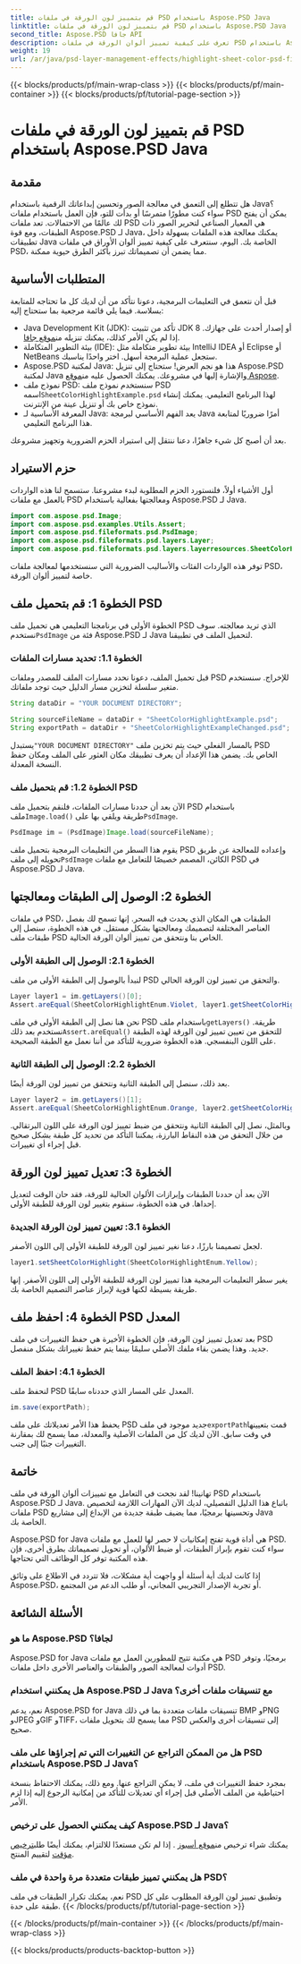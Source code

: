 ```yaml
---
title: قم بتمييز لون الورقة في ملفات PSD باستخدام Aspose.PSD Java
linktitle: قم بتمييز لون الورقة في ملفات PSD باستخدام Aspose.PSD Java
second_title: Aspose.PSD جافا API
description: تعرف على كيفية تمييز ألوان الورقة في ملفات PSD باستخدام Aspose.PSD لـ Java. اتبع دليلنا خطوة بخطوة لتحسين مهاراتك في معالجة الصور في Java.
weight: 19
url: /ar/java/psd-layer-management-effects/highlight-sheet-color-psd-files/
---
```


{{< blocks/products/pf/main-wrap-class >}}
{{< blocks/products/pf/main-container >}}
{{< blocks/products/pf/tutorial-page-section >}}

# قم بتمييز لون الورقة في ملفات PSD باستخدام Aspose.PSD Java

## مقدمة

هل تتطلع إلى التعمق في معالجة الصور وتحسين إبداعاتك الرقمية باستخدام Java؟ سواء كنت مطورًا متمرسًا أو بدأت للتو، فإن العمل باستخدام ملفات PSD يمكن أن يفتح لك عالمًا من الاحتمالات. تعد ملفات PSD هي المعيار الصناعي لتحرير الصور ذات الطبقات، ومع قوة Aspose.PSD لـ Java، يمكنك معالجة هذه الملفات بسهولة داخل تطبيقات Java الخاصة بك. اليوم، سنتعرف على كيفية تمييز ألوان الأوراق في ملفات PSD، مما يضمن أن تصميماتك تبرز بأكثر الطرق حيوية ممكنة.

## المتطلبات الأساسية

قبل أن نتعمق في التعليمات البرمجية، دعونا نتأكد من أن لديك كل ما تحتاجه للمتابعة بسلاسة. فيما يلي قائمة مرجعية بما ستحتاج إليه:

-  Java Development Kit (JDK): تأكد من تثبيت JDK 8 أو إصدار أحدث على جهازك. إذا لم يكن الأمر كذلك، يمكنك تنزيله من[موقع جافا](https://www.oracle.com/java/technologies/javase-downloads.html).
- بيئة التطوير المتكاملة (IDE): بيئة تطوير متكاملة مثل IntelliJ IDEA أو Eclipse أو NetBeans ستجعل عملية البرمجة أسهل. اختر واحدًا يناسبك.
- Aspose.PSD لمكتبة Java: هذا هو نجم العرض! ستحتاج إلى تنزيل Aspose.PSD لمكتبة Java والإشارة إليها في مشروعك. يمكنك الحصول عليه من[موقع Aspose](https://releases.aspose.com/psd/java/).
-  نموذج ملف PSD: سنستخدم نموذج ملف PSD اسمه`SheetColorHighlightExample.psd` لهذا البرنامج التعليمي. يمكنك إنشاء نموذج خاص بك أو تنزيل عينة من الإنترنت.
- المعرفة الأساسية لـ Java: يعد الفهم الأساسي لبرمجة Java أمرًا ضروريًا لمتابعة هذا البرنامج التعليمي.

بعد أن أصبح كل شيء جاهزًا، دعنا ننتقل إلى استيراد الحزم الضرورية وتجهيز مشروعك.

## حزم الاستيراد

أول الأشياء أولاً، فلنستورد الحزم المطلوبة لبدء مشروعنا. ستسمح لنا هذه الواردات بالعمل مع ملفات PSD ومعالجتها بفعالية باستخدام Aspose.PSD لـ Java.

```java
import com.aspose.psd.Image;
import com.aspose.psd.examples.Utils.Assert;
import com.aspose.psd.fileformats.psd.PsdImage;
import com.aspose.psd.fileformats.psd.layers.Layer;
import com.aspose.psd.fileformats.psd.layers.layerresources.SheetColorHighlightEnum;
```

توفر هذه الواردات الفئات والأساليب الضرورية التي سنستخدمها لمعالجة ملفات PSD، خاصة لتمييز ألوان الورقة.

## الخطوة 1: قم بتحميل ملف PSD

الخطوة الأولى في برنامجنا التعليمي هي تحميل ملف PSD الذي تريد معالجته. سوف نستخدم`PsdImage` فئة من Aspose.PSD لـ Java لتحميل الملف في تطبيقنا.

### الخطوة 1.1: تحديد مسارات الملفات

قبل تحميل الملف، دعونا نحدد مسارات الملف للمصدر وملفات PSD للإخراج. سنستخدم متغير سلسلة لتخزين مسار الدليل حيث توجد ملفاتك.

```java
String dataDir = "YOUR DOCUMENT DIRECTORY";

String sourceFileName = dataDir + "SheetColorHighlightExample.psd";
String exportPath = dataDir + "SheetColorHighlightExampleChanged.psd";
```

 يستبدل`"YOUR DOCUMENT DIRECTORY"` بالمسار الفعلي حيث يتم تخزين ملف PSD الخاص بك. يضمن هذا الإعداد أن يعرف تطبيقك مكان العثور على الملف ومكان حفظ النسخة المعدلة.

### الخطوة 1.2: قم بتحميل ملف PSD

 الآن بعد أن حددنا مسارات الملفات، فلنقم بتحميل ملف PSD باستخدام ملف`Image.load()` طريقة ويلقي بها على`PsdImage`.

```java
PsdImage im = (PsdImage)Image.load(sourceFileName);
```

 يقوم هذا السطر من التعليمات البرمجية بتحميل ملف PSD وإعداده للمعالجة عن طريق تحويله إلى ملف`PsdImage` الكائن، المصمم خصيصًا للتعامل مع ملفات PSD في Aspose.PSD لـ Java.

## الخطوة 2: الوصول إلى الطبقات ومعالجتها

في ملفات PSD، الطبقات هي المكان الذي يحدث فيه السحر. إنها تسمح لك بفصل العناصر المختلفة لتصميمك ومعالجتها بشكل مستقل. في هذه الخطوة، سنصل إلى طبقات ملف PSD الخاص بنا ونتحقق من تمييز ألوان الورقة الحالية.

### الخطوة 2.1: الوصول إلى الطبقة الأولى

لنبدأ بالوصول إلى الطبقة الأولى من ملف PSD والتحقق من تمييز لون الورقة الحالي.

```java
Layer layer1 = im.getLayers()[0];
Assert.areEqual(SheetColorHighlightEnum.Violet, layer1.getSheetColorHighlight());
```

 نحن هنا نصل إلى الطبقة الأولى في ملف PSD باستخدام ملف`getLayers()` طريقة. نستخدم بعد ذلك`Assert.areEqual()` للتحقق من تعيين تمييز لون الورقة لهذه الطبقة على اللون البنفسجي. هذه الخطوة ضرورية للتأكد من أننا نعمل مع الطبقة الصحيحة.

### الخطوة 2.2: الوصول إلى الطبقة الثانية

بعد ذلك، سنصل إلى الطبقة الثانية ونتحقق من تمييز لون الورقة أيضًا.

```java
Layer layer2 = im.getLayers()[1];
Assert.areEqual(SheetColorHighlightEnum.Orange, layer2.getSheetColorHighlight());
```

وبالمثل، نصل إلى الطبقة الثانية ونتحقق من ضبط تمييز لون الورقة على اللون البرتقالي. من خلال التحقق من هذه النقاط البارزة، يمكننا التأكد من تحديد كل طبقة بشكل صحيح قبل إجراء أي تغييرات.

## الخطوة 3: تعديل تمييز لون الورقة

الآن بعد أن حددنا الطبقات وإبرازات الألوان الحالية للورقة، فقد حان الوقت لتعديل إحداها. في هذه الخطوة، سنقوم بتغيير لون الورقة للطبقة الأولى.

### الخطوة 3.1: تعيين تمييز لون الورقة الجديدة

لجعل تصميمنا بارزًا، دعنا نغير تمييز لون الورقة للطبقة الأولى إلى اللون الأصفر.

```java
layer1.setSheetColorHighlight(SheetColorHighlightEnum.Yellow);
```

يغير سطر التعليمات البرمجية هذا تمييز لون الورقة للطبقة الأولى إلى اللون الأصفر. إنها طريقة بسيطة لكنها قوية لإبراز عناصر التصميم الخاصة بك.

## الخطوة 4: احفظ ملف PSD المعدل

بعد تعديل تمييز لون الورقة، فإن الخطوة الأخيرة هي حفظ التغييرات في ملف PSD جديد. وهذا يضمن بقاء ملفك الأصلي سليمًا بينما يتم حفظ تغييراتك بشكل منفصل.

### الخطوة 4.1: احفظ الملف

لنحفظ ملف PSD المعدل على المسار الذي حددناه سابقًا.

```java
im.save(exportPath);
```

 يحفظ هذا الأمر تعديلاتك على ملف PSD جديد موجود في ملف`exportPath`قمت بتعيينها في وقت سابق. الآن لديك كل من الملفات الأصلية والمعدلة، مما يسمح لك بمقارنة التغييرات جنبًا إلى جنب.

## خاتمة

تهانينا! لقد نجحت في التعامل مع تمييزات ألوان الورقة في ملف PSD باستخدام Aspose.PSD لـ Java. باتباع هذا الدليل التفصيلي، لديك الآن المهارات اللازمة لتخصيص ملفات PSD وتحسينها برمجيًا، مما يضيف طبقة جديدة من الإبداع إلى مشاريع Java الخاصة بك.

Aspose.PSD for Java هي أداة قوية تفتح إمكانيات لا حصر لها للعمل مع ملفات PSD. سواء كنت تقوم بإبراز الطبقات، أو ضبط الألوان، أو تحويل تصميماتك بطرق أخرى، فإن هذه المكتبة توفر كل الوظائف التي تحتاجها.

إذا كانت لديك أية أسئلة أو واجهت أية مشكلات، فلا تتردد في الاطلاع على وثائق Aspose.PSD، أو تجربة الإصدار التجريبي المجاني، أو طلب الدعم من المجتمع.

## الأسئلة الشائعة

### ما هو Aspose.PSD لجافا؟
Aspose.PSD for Java هي مكتبة تتيح للمطورين العمل مع ملفات PSD برمجيًا، وتوفر أدوات لمعالجة الصور والطبقات والعناصر الأخرى داخل ملفات PSD.

### هل يمكنني استخدام Aspose.PSD لـ Java مع تنسيقات ملفات أخرى؟
نعم، يدعم Aspose.PSD for Java تنسيقات ملفات متعددة بما في ذلك BMP وPNG وJPEG وGIF وTIFF، مما يسمح لك بتحويل ملفات PSD إلى تنسيقات أخرى والعكس صحيح.

### هل من الممكن التراجع عن التغييرات التي تم إجراؤها على ملف PSD باستخدام Aspose.PSD لـ Java؟
بمجرد حفظ التغييرات في ملف، لا يمكن التراجع عنها. ومع ذلك، يمكنك الاحتفاظ بنسخة احتياطية من الملف الأصلي قبل إجراء أي تعديلات للتأكد من إمكانية الرجوع إليه إذا لزم الأمر.

### كيف يمكنني الحصول على ترخيص Aspose.PSD لـ Java؟
 يمكنك شراء ترخيص من[موقع أسبوز](https://purchase.aspose.com/buy) . إذا لم تكن مستعدًا للالتزام، يمكنك أيضًا طلب[ترخيص مؤقت](https://purchase.aspose.com/temporary-license/) لتقييم المنتج.

### هل يمكنني تمييز طبقات متعددة مرة واحدة في ملف PSD؟
نعم، يمكنك تكرار الطبقات في ملف PSD وتطبيق تمييز لون الورقة المطلوب على كل طبقة على حدة.
{{< /blocks/products/pf/tutorial-page-section >}}

{{< /blocks/products/pf/main-container >}}
{{< /blocks/products/pf/main-wrap-class >}}

{{< blocks/products/products-backtop-button >}}
